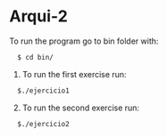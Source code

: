 # Arqui-2

To run the program go to bin folder with:
```bash
  $ cd bin/
```
  
1. To run the first exercise run:
```bash
  $./ejercicio1
```
 
2. To run the second exercise run:
```bash
  $./ejercicio2
```
